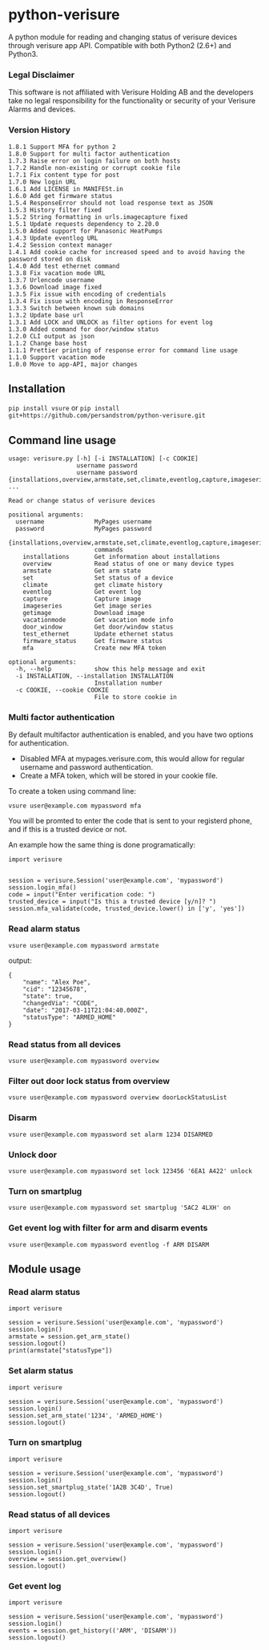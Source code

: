 # python-verisure
A python module for reading and changing status of verisure devices through verisure app API. Compatible with both Python2 (2.6+) and Python3.

### Legal Disclaimer
This software is not affiliated with Verisure Holding AB and the developers take no legal responsibility for the functionality or security of your Verisure Alarms and devices.


### Version History
```
1.8.1 Support MFA for python 2
1.8.0 Support for multi factor authentication
1.7.3 Raise error on login failure on both hosts
1.7.2 Handle non-existing or corrupt cookie file
1.7.1 Fix content type for post
1.7.0 New login URL
1.6.1 Add LICENSE in MANIFESt.in
1.6.0 Add get firmware status
1.5.4 ResponseError should not load response text as JSON
1.5.3 History filter fixed
1.5.2 String formatting in urls.imagecapture fixed
1.5.1 Update requests dependency to 2.20.0
1.5.0 Added support for Panasonic HeatPumps
1.4.3 Update eventlog URL
1.4.2 Session context manager
1.4.1 Add cookie cache for increased speed and to avoid having the password stored on disk
1.4.0 Add test ethernet command
1.3.8 Fix vacation mode URL
1.3.7 Urlencode username
1.3.6 Download image fixed
1.3.5 Fix issue with encoding of credentials
1.3.4 Fix issue with encoding in ResponseError
1.3.3 Switch between known sub domains
1.3.2 Update base url 
1.3.1 Add LOCK and UNLOCK as filter options for event log
1.3.0 Added command for door/window status
1.2.0 CLI output as json
1.1.2 Change base host
1.1.1 Prettier printing of response error for command line usage
1.1.0 Support vacation mode 
1.0.0 Move to app-API, major changes
```

## Installation
``` pip install vsure ```
or
``` pip install git+https://github.com/persandstrom/python-verisure.git ```


## Command line usage

```
usage: verisure.py [-h] [-i INSTALLATION] [-c COOKIE]
                   username password
                   username password {installations,overview,armstate,set,climate,eventlog,capture,imageseries,getimage,vacationmode,door_window,test_ethernet,firmware_status,mfa} ...

Read or change status of verisure devices

positional arguments:
  username              MyPages username
  password              MyPages password
  {installations,overview,armstate,set,climate,eventlog,capture,imageseries,getimage,vacationmode,door_window,test_ethernet,firmware_status,mfa}
                        commands
    installations       Get information about installations
    overview            Read status of one or many device types
    armstate            Get arm state
    set                 Set status of a device
    climate             get climate history
    eventlog            Get event log
    capture             Capture image
    imageseries         Get image series
    getimage            Download image
    vacationmode        Get vacation mode info
    door_window         Get door/window status
    test_ethernet       Update ethernet status
    firmware_status     Get firmware status
    mfa                 Create new MFA token

optional arguments:
  -h, --help            show this help message and exit
  -i INSTALLATION, --installation INSTALLATION
                        Installation number
  -c COOKIE, --cookie COOKIE
                        File to store cookie in
```

### Multi factor authentication

By default multifactor authentication is enabled, and you have two options for authentication. 

* Disabled MFA at mypages.verisure.com, this would allow for regular username and password authentication.
* Create a MFA token, which will be stored in your cookie file.

To create a token using command line: 

``` vsure user@example.com mypassword mfa ```

You will be promted to enter the code that is sent to your registerd phone, and if this is a trusted device or not. 

An example how the same thing is done programatically:

 ```
import verisure


session = verisure.Session('user@example.com', 'mypassword')
session.login_mfa()
code = input("Enter verification code: ")
trusted_device = input("Is this a trusted device [y/n]? ")
session.mfa_validate(code, trusted_device.lower() in ['y', 'yes'])
```

### Read alarm status

``` vsure user@example.com mypassword armstate ```

output:

```
{
    "name": "Alex Poe",
    "cid": "12345678",
    "state": true,
    "changedVia": "CODE",
    "date": "2017-03-11T21:04:40.000Z",
    "statusType": "ARMED_HOME"
}
```

### Read status from all devices

``` vsure user@example.com mypassword overview ```

### Filter out door lock status from overview 

``` vsure user@example.com mypassword overview doorLockStatusList ```

### Disarm

``` vsure user@example.com mypassword set alarm 1234 DISARMED ```

### Unlock door

``` vsure user@example.com mypassword set lock 123456 '6EA1 A422' unlock ```

### Turn on smartplug 

``` vsure user@example.com mypassword set smartplug '5AC2 4LXH' on ```

### Get event log with filter for arm and disarm events

``` vsure user@example.com mypassword eventlog -f ARM DISARM ```

## Module usage

### Read alarm status
```
import verisure

session = verisure.Session('user@example.com', 'mypassword')
session.login()
armstate = session.get_arm_state()
session.logout()
print(armstate["statusType"])
```

### Set alarm status
```
import verisure

session = verisure.Session('user@example.com', 'mypassword')
session.login()
session.set_arm_state('1234', 'ARMED_HOME')
session.logout()
```

### Turn on smartplug
```
import verisure

session = verisure.Session('user@example.com', 'mypassword')
session.login()
session.set_smartplug_state('1A2B 3C4D', True)
session.logout()
```

### Read status of all devices
```
import verisure

session = verisure.Session('user@example.com', 'mypassword')
session.login()
overview = session.get_overview()
session.logout()
```

### Get event log
```
import verisure

session = verisure.Session('user@example.com', 'mypassword')
session.login()
events = session.get_history(('ARM', 'DISARM'))
session.logout()
```

